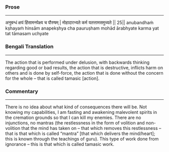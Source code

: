 ### Prose 
 --- 
अनुबन्धं क्षयं हिंसामनपेक्ष्य च पौरुषम् |
मोहादारभ्यते कर्म यतत्तामसमुच्यते || 25||
anubandhaṁ kṣhayaṁ hinsām anapekṣhya cha pauruṣham
mohād ārabhyate karma yat tat tāmasam uchyate

### Bengali Translation 
 --- 
The action that is performed under delusion, with backwards thinking regarding good or bad results, the action that is destructive, inflicts harm on others and is done by self-force, the action that is done without the concern for the whole – that is called tamasic [action]. 

### Commentary 
 --- 
There is no idea about what kind of consequences there will be. Not knowing my capabilities, I am fasting and awakening malevolent spirits in the cremation grounds so that I can kill my enemies. There are no injunctions, no mantras (the restlessness in the form of volition and non-volition that the mind has taken on – that which removes this restlessness – that is that which is called “mantra” [that which delivers the mind/heart]; this is known through the teachings of guru). This type of work done from ignorance – this is that which is called tamasic work.